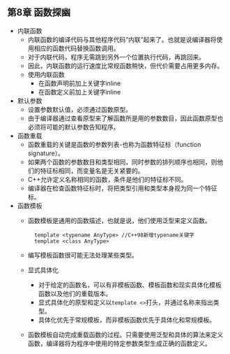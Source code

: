 ## 第8章 函数探幽
- 内联函数
	- 内联函数的编译代码与其他程序代码“内联”起来了。也就是说编译器将使用相应的函数代码替换函数调用。
	- 对于内联代码，程序无需跳到另外一个位置执行代码，再跳回来。
	- 因此，内联函数的运行速度比常规函数稍快，但代价需要占用更多内存。
	- 使用内联函数
		- 在函数声明前加上关键字inline
		- 在函数定义前加上关键字inline
- 默认参数
	- 设置参数默认值，必须通过函数原型。
	- 由于编译器通过查看原型来了解函数所是用的参数数目，因此函数原型也必须将可能的默认参数告知程序。
- 函数重载
	- 函数重载的关键是函数的参数列表-也称为函数特征标（function signature）。
	- 如果两个函数的参数数目和类型相同，同时参数的排列顺序也相同，则他们的特征标相同，而变量名是无关紧要的。
	- C++允许定义名称相同的函数，条件是他们的特征标不同。
	- 编译器在检查函数特征标时，将把类型引用和类型本身视为同一个特征标。
- 函数模板
	- 函数模板是通用的函数描述，也就是说，他们使用泛型来定义函数。

			template <typename AnyType> //C++98新增typename关键字
            template <class AnyType>
	- 编写模板函数很可能无法处理某些类型。
	- 显式具体化
		- 对于给定的函数名，可以有非模板函数、模板函数和现实具体化模板函数以及他们的重载版本。
		- 显式具体化的原型和定义以`template <>`打头，并通过名称来指出类型。
		- 具体化优先于常规模板，而非模板函数优先于具体化和常规模板。
	- 函数模板自动完成重载函数的过程。只需要使用泛型和具体的算法来定义函数，编译器将为程序中使用的特定参数类型生成正确的函数定义。